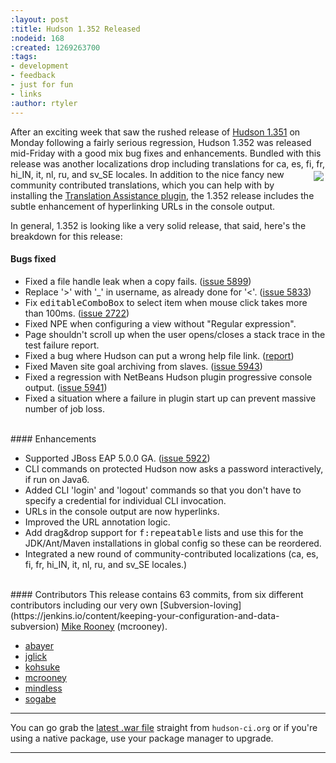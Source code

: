 ```yaml
---
:layout: post
:title: Hudson 1.352 Released
:nodeid: 168
:created: 1269263700
:tags:
- development
- feedback
- just for fun
- links
:author: rtyler
---
```

After an exciting week that saw the rushed release of [Hudson 1.351](https://jenkins.io/content/breaking-hudson-1351-released) on Monday following a fairly serious regression, Hudson 1.352 was released mid-Friday with a good mix bug fixes and enhancements. Bundled with this release was another localizations drop including translations for ca, es, fi, fr, hi_IN, it, nl, ru, and sv_SE locales.<img src="https://web.archive.org/web/*/https://agentdero.cachefly.net/continuousblog/hudson_neon.jpg" align="right" hspace="3" vspace="3"/> In addition to the nice fancy new community contributed translations, which you can help with by installing the [Translation Assistance plugin](https://wiki.jenkins.io/display/JENKINS/Translation+Assistance+Plugin), the 1.352 release includes the subtle enhancement of hyperlinking URLs in the console output.

In general, 1.352 is looking like a very solid release, that said, here's the breakdown for this release:


#### Bugs fixed
<ul class=image> 
  <li class=bug> 
    Fixed a file handle leak when a copy fails.
    (<a href="https://issues.jenkins-ci.org/browse/JENKINS-5899">issue 5899</a>)
  <li class=bug> 
    Replace '&gt;' with '_' in username, as already done for '&lt;'.
    (<a href="https://issues.jenkins-ci.org/browse/JENKINS-5833">issue 5833</a>)
  <li class=bug> 
    Fix <tt>editableComboBox</tt> to select item when mouse click takes more than 100ms.
    (<a href="https://issues.jenkins-ci.org/browse/JENKINS-2722">issue 2722</a>)
  <li class=bug> 
    Fixed NPE when configuring a view without "Regular expression".
  <li class=bug> 
    Page shouldn't scroll up when the user opens/closes a stack trace in the test failure report.
  <li class=bug> 
    Fixed a bug where Hudson can put a wrong help file link.
    (<a href="https://n4.nabble.com/Resolution-of-help-files-in-jelly-entries-tp1592533p1592533.html">report</a>)
  <li class=bug> 
    Fixed Maven site goal archiving from slaves.
    (<a href="https://issues.jenkins-ci.org/browse/JENKINS-5943">issue 5943</a>)
  <li class=bug> 
    Fixed a regression with NetBeans Hudson plugin progressive console output.
    (<a href="https://issues.jenkins-ci.org/browse/JENKINS-5941">issue 5941</a>)
  <li class=bug> 
    Fixed a situation where a failure in plugin start up can prevent massive number of job loss. </ul>


<br clear="all"/>
#### Enhancements
<ul>
  <li class=rfe> 
    Supported JBoss EAP 5.0.0 GA.
    (<a href="https://issues.jenkins-ci.org/browse/JENKINS-5922">issue 5922</a>)
  <li class=rfe> 
    CLI commands on protected Hudson now asks a password interactively, if run on Java6.
  <li class=rfe> 
    Added CLI 'login' and 'logout' commands so that you don't have to specify a credential
    for individual CLI invocation. 
  <li class=rfe> 
    URLs in the console output are now hyperlinks. 
  <li class=rfe> 
    Improved the URL annotation logic.
  <li class=rfe> 
    Add drag&amp;drop support for <tt>f:repeatable</tt> lists and use this for
    the JDK/Ant/Maven installations in global config so these can be reordered.
  <li class=rfe> 
    Integrated a new round of community-contributed localizations (ca, es, fi, fr, hi_IN, it, nl, ru, and sv_SE locales.)
</ul>
<!--break-->
<br clear="all"/>
#### Contributors
This release contains 63 commits, from six different contributors including our very own [Subversion-loving](https://jenkins.io/content/keeping-your-configuration-and-data-subversion) <a id="aptureLink_Ee9tWyJQUm" href="https://twitter.com/MikeRooney">Mike Rooney</a> (mcrooney).

* <a id="aptureLink_5nO4bAJUea" href="https://twitter.com/abayer">abayer</a>
* <a id="aptureLink_k1FSSV57Pl" href="https://blogs.sun.com/jglick/">jglick</a>
* <a id="aptureLink_7UNdgyqEaS" href="https://twitter.com/kohsukekawa">kohsuke</a>
* <a id="aptureLink_Ee9tWyJQUm" href="https://twitter.com/MikeRooney">mcrooney</a>
* <a id="aptureLink_XwoYyUAc5v" href="https://blogs.sun.com/mindless">mindless</a>
* <a id="aptureLink_hkiotPcJud" href="https://twitter.com/ssogabe">sogabe</a>



----

You can go grab the [latest .war file](http://mirrors.jenkins.io/war-stable/latest/jenkins.war) straight from `hudson-ci.org` or if you're using a native package, use your package manager to upgrade.

----
